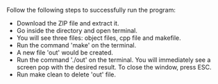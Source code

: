 Follow the following steps to successfully run the program:
- Download the ZIP file and extract it.
- Go inside the directory and open terminal.
- You will see three files: object files, cpp file and makefile.
- Run the command 'make' on the terminal.
- A new file 'out' would be created.
- Run the command './out' on the terminal. You will immediately see a screen pop with the desired result. To close the window, press ESC.
- Run make clean to delete 'out' file.
